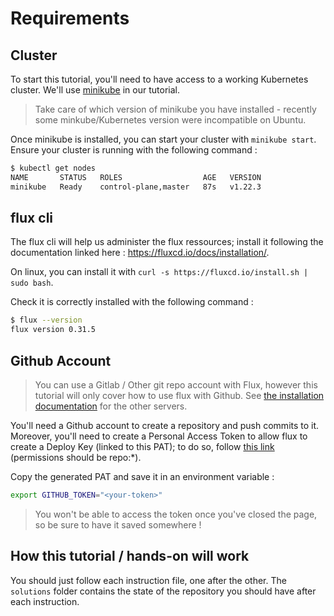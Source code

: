 # Requirements

## Cluster

To start this tutorial, you'll need to have access to a working Kubernetes cluster.
We'll use [minikube](https://kubernetes.io/fr/docs/setup/learning-environment/minikube/) in our tutorial.

> Take care of which version of minikube you have installed - recently some minkube/Kubernetes version were incompatible on Ubuntu.

Once minikube is installed, you can start your cluster with `minikube start`.
Ensure your cluster is running with the following command :

```bash
$ kubectl get nodes
NAME       STATUS   ROLES                  AGE   VERSION
minikube   Ready    control-plane,master   87s   v1.22.3
```

## flux cli

The flux cli will help us administer the flux ressources; install it following the documentation linked here : https://fluxcd.io/docs/installation/.

On linux, you can install it with `curl -s https://fluxcd.io/install.sh | sudo bash`.

Check it is correctly installed with the following command :

```bash
$ flux --version
flux version 0.31.5
```

## Github Account

> You can use a Gitlab / Other git repo account with Flux, however this tutorial will only cover how to use flux with Github. See [the installation documentation](https://fluxcd.io/docs/installation/#github-and-github-enterprise) for the other servers.

You'll need a Github account to create a repository and push commits to it.
Moreover, you'll need to create a Personal Access Token to allow flux to create a Deploy Key (linked to this PAT); to do so, follow [this link](https://github.com/settings/tokens/new?description=fluxv2-demo&scopes=repo) (permissions should be repo:*).

Copy the generated PAT and save it in an environment variable :
```bash
export GITHUB_TOKEN="<your-token>"
```

> You won't be able to access the token once you've closed the page, so be sure to have it saved somewhere !

## How this tutorial / hands-on will work
You should just follow each instruction file, one after the other. The `solutions` folder contains the state of the repository you should have after each instruction.
